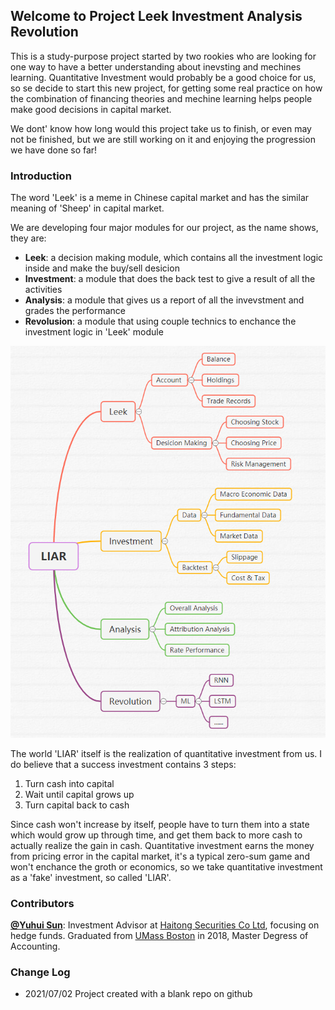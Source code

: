 ## Welcome to Project Leek Investment Analysis Revolution

This is a study-purpose project started by two rookies who are looking for one way to have a better understanding about inevsting and mechines learning. Quantitative Investment would probably be a good choice for us, so se decide to start this new project, for getting some real practice on how the combination of financing theories and mechine learning helps people make good decisions in capital market.

We dont' know how long would this project take us to finish, or even may not be finished, but we are still working on it and enjoying the progression we have done so far!

### Introduction

The word 'Leek' is a meme in Chinese capital market and has the similar meaning of 'Sheep' in capital market.

We are developing four major modules for our project, as the name shows, they are:

- **Leek**: a decision making module, which contains all the investment logic inside and make the buy/sell desicion
- **Investment**: a module that does the back test to give a result of all the activities
- **Analysis**: a module that gives us a report of all the invevstment and grades the performance
- **Revolusion**: a module that using couple technics to enchance the investment logic in 'Leek' module

![src](https://github.com/Eroleice/LIAR/raw/gh-pages/image/mind_map.png)

The world 'LIAR' itself is the realization of quantitative investment from us. I do believe that a success investment contains 3 steps:

1. Turn cash into capital
2. Wait until capital grows up
3. Turn capital back to cash

Since cash won't increase by itself, people have to turn them into a state which would grow up through time, and get them back to more cash to actually realize the gain in cash. Quantitative investment earns the money from pricing error in the capital market, it's a typical zero-sum game and won't enchance the groth or economics, so we take quantitative investment as a 'fake' investment, so called 'LIAR'.

### Contributors

**[@Yuhui Sun](https://github.com/Eroleice)**: Investment Advisor at [Haitong Securities Co Ltd](https://www.htsec.com/ChannelHome/4793976/index.shtml), focusing on hedge funds. Graduated from [UMass Boston](https://www.umb.edu/) in 2018, Master Degress of Accounting.

### Change Log

- 2021/07/02 Project created with a blank repo on github

